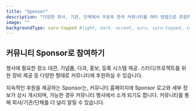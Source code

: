 ```yaml
---
title: "Sponsor"
description: "다양한 회사, 기관, 단체에서 우분투 한국 커뮤니티를 여러 방법으로 후원하여, 더 활발한 활동을 할 수 있도록 돕고 있습니다."
image: ""
backgroundType: suru-topped #light, dark, accent, suru, suru-topped, image
---
```


## 커뮤니티 Sponsor로 참여하기
행사에 필요한 장소 대관, 기념품, 다과, 홍보, 등록 시스템 제공. 스터디/프로젝트를 위한 장비 제공 등 다양한 형태로 커뮤니티에 후원하실 수 있습니다.

지속적인 후원을 제공하는 Sponsor는, 커뮤니티 홈페이지에 Sponsor 로고와 세부 정보가 상시 개시되며, 가능한 경우 커뮤니티 행사에서 소개 되기도 합니다. 커뮤니티를 통해 회사/기관/단체를 더 널리 알릴 수 있습니다. 
